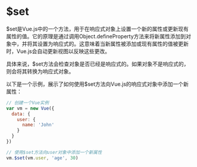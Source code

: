 # $set

$set是Vue.js中的一个方法，用于在响应式对象上设置一个新的属性或更新现有属性的值。它的原理是通过调用Object.defineProperty方法来将新属性添加到对象中，并将其设置为响应式的。这意味着当新属性被添加或现有属性的值被更新时，Vue.js会自动更新视图以反映这些更改。

具体来说，$set方法会检查对象是否已经是响应式的。如果对象不是响应式的，则会将其转换为响应式对象。

以下是一个示例，展示了如何使用$set方法向Vue.js的响应式对象中添加一个新属性：
```javascript
// 创建一个Vue实例
var vm = new Vue({
  data: {
    user: {
      name: 'John'
    }
  }
})

// 使用$set方法向user对象中添加一个新属性
vm.$set(vm.user, 'age', 30)
```
